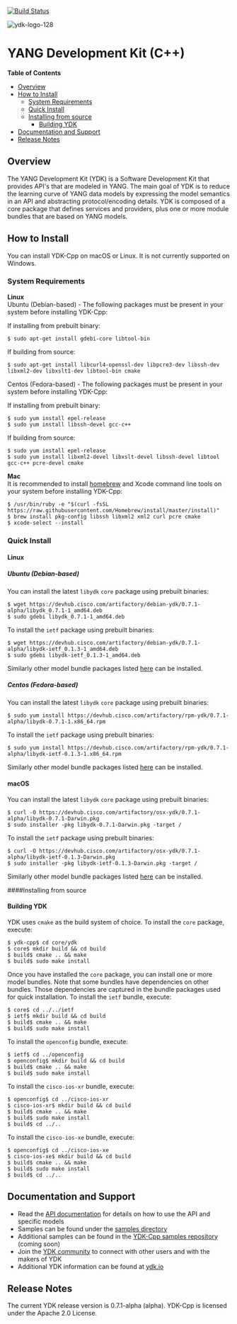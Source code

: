 [![Build Status](https://travis-ci.org/CiscoDevNet/ydk-cpp.svg?branch=master)](https://travis-ci.org/CiscoDevNet/ydk-cpp)

![ydk-logo-128](https://cloud.githubusercontent.com/assets/16885441/24175899/2010f51e-0e56-11e7-8fb7-30a9f70fbb86.png)

# YANG Development Kit (C++)

<!-- START doctoc generated TOC please keep comment here to allow auto update -->
<!-- DON'T EDIT THIS SECTION, INSTEAD RE-RUN doctoc TO UPDATE -->
**Table of Contents**

- [Overview](#overview)
- [How to Install](#how-to-install)
  - [System Requirements](#system-requirements)
  - [Quick Install](#quick-install)
  - [Installing from source](#installing-from-source)    
    - [Building YDK](#building-ydk)
- [Documentation and Support](#documentation-and-support)
- [Release Notes](#release-notes)

<!-- END doctoc generated TOC please keep comment here to allow auto update -->

## Overview

The YANG Development Kit (YDK) is a Software Development Kit that provides API's that are modeled in YANG. The main goal of YDK is to reduce the learning curve of YANG data models by expressing the model semantics in an API and abstracting protocol/encoding details.  YDK is composed of a core package that defines services and providers, plus one or more module bundles that are based on YANG models.  

## How to Install

You can install YDK-Cpp on macOS or Linux.  It is not currently supported on Windows.

### System Requirements
**Linux**  
Ubuntu (Debian-based) - The following packages must be present in your system before installing YDK-Cpp:

If installing from prebuilt binary:
```
$ sudo apt-get install gdebi-core libtool-bin
```
If building from source:
```
$ sudo apt-get install libcurl4-openssl-dev libpcre3-dev libssh-dev libxml2-dev libxslt1-dev libtool-bin cmake
```

Centos (Fedora-based) - The following packages must be present in your system before installing YDK-Cpp:

If installing from prebuilt binary:
```
$ sudo yum install epel-release
$ sudo yum install libssh-devel gcc-c++
```
If building from source:
```
$ sudo yum install epel-release
$ sudo yum install libxml2-devel libxslt-devel libssh-devel libtool gcc-c++ pcre-devel cmake
```

**Mac**  
It is recommended to install [homebrew](http://brew.sh) and Xcode command line tools on your system before installing YDK-Cpp:
```
$ /usr/bin/ruby -e "$(curl -fsSL https://raw.githubusercontent.com/Homebrew/install/master/install)"
$ brew install pkg-config libssh libxml2 xml2 curl pcre cmake
$ xcode-select --install
```

### Quick Install
#### Linux
##### Ubuntu (Debian-based)
You can install the latest `libydk` `core` package using prebuilt binaries:
```
$ wget https://devhub.cisco.com/artifactory/debian-ydk/0.7.1-alpha/libydk_0.7.1-1_amd64.deb
$ sudo gdebi libydk_0.7.1-1_amd64.deb
```
To install the `ietf` package using prebuilt binaries:
```
$ wget https://devhub.cisco.com/artifactory/debian-ydk/0.7.1-alpha/libydk-ietf_0.1.3-1_amd64.deb
$ sudo gdebi libydk-ietf_0.1.3-1_amd64.deb
```
Similarly other model bundle packages listed [here](http://devhub.cisco.com/artifactory/webapp/#/artifacts/browse/tree/General/debian-ydk/0.7.1-alpha) can be installed.

##### Centos (Fedora-based)
You can install the latest `libydk` `core` package using prebuilt binaries:
```
$ sudo yum install https://devhub.cisco.com/artifactory/rpm-ydk/0.7.1-alpha/libydk-0.7.1-1.x86_64.rpm
```
To install the `ietf` package using prebuilt binaries:
```
$ sudo yum install https://devhub.cisco.com/artifactory/rpm-ydk/0.7.1-alpha/libydk-ietf-0.1.3-1.x86_64.rpm
```
Similarly other model bundle packages listed [here](http://devhub.cisco.com/artifactory/webapp/#/artifacts/browse/tree/General/rpm-ydk/0.7.1-alpha) can be installed.

#### macOS  
You can install the latest `libydk` `core` package using prebuilt binaries:
```
$ curl -O https://devhub.cisco.com/artifactory/osx-ydk/0.7.1-alpha/libydk-0.7.1-Darwin.pkg
$ sudo installer -pkg libydk-0.7.1-Darwin.pkg -target /
```
To install the `ietf` package using prebuilt binaries:
```
$ curl -O https://devhub.cisco.com/artifactory/osx-ydk/0.7.1-alpha/libydk-ietf-0.1.3-Darwin.pkg
$ sudo installer -pkg libydk-ietf-0.1.3-Darwin.pkg -target /
```
Similarly other model bundle packages listed [here](http://devhub.cisco.com/artifactory/webapp/#/artifacts/browse/tree/General/osx-ydk/0.7.1-alpha) can be installed.

####Installing from source
#### Building YDK
YDK uses ``cmake`` as the build system of choice. To install the ``core`` package, execute:
```
$ ydk-cpp$ cd core/ydk
$ core$ mkdir build && cd build
$ build$ cmake .. && make
$ build$ sudo make install
```

Once you have installed the ``core`` package, you can install one or more model bundles.  Note that some bundles have dependencies on other bundles.  Those dependencies are captured in the bundle packages used for quick installation. To install the `ietf` bundle, execute:
```
$ core$ cd ../../ietf
$ ietf$ mkdir build && cd build
$ build$ cmake .. && make
$ build$ sudo make install
```

To install the `openconfig` bundle, execute:
```
$ ietf$ cd ../openconfig
$ openconfig$ mkdir build && cd build
$ build$ cmake .. && make
$ build$ sudo make install
```

To install the `cisco-ios-xr` bundle, execute:
```
$ openconfig$ cd ../cisco-ios-xr
$ cisco-ios-xr$ mkdir build && cd build
$ build$ cmake .. && make
$ build$ sudo make install
$ build$ cd ../..
```

To install the `cisco-ios-xe` bundle, execute:
```
$ openconfig$ cd ../cisco-ios-xe
$ cisco-ios-xe$ mkdir build && cd build
$ build$ cmake .. && make
$ build$ sudo make install
$ build$ cd ../..
```

## Documentation and Support
- Read the [API documentation](http://ydk.cisco.com/cpp/docs) for details on how to use the API and specific models
- Samples can be found under the [samples directory](https://github.com/CiscoDevNet/ydk-cpp/tree/master/core/samples)
- Additional samples can be found in the [YDK-Cpp samples repository](https://github.com/CiscoDevNet/ydk-cpp-samples) (coming soon)
- Join the [YDK community](https://communities.cisco.com/community/developer/ydk) to connect with other users and with the makers of YDK
- Additional YDK information can be found at [ydk.io](http://ydk.io)

## Release Notes
The current YDK release version is 0.7.1-alpha (alpha). YDK-Cpp is licensed under the Apache 2.0 License.
